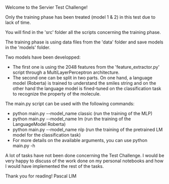 Welcome to the Servier Test Challenge!

Only the training phase has been treated (model 1 & 2) in this test due to lack of time.

You will find in the 'src' folder all the scripts concerning the training phase.

The training phase is using data files from the 'data' folder and save models in the 'models' folder.

Two models have been developped:

- The first one is using the 2048 features from the 'feature_extractor.py' script through a MultiLayerPerceptron architecture.
- The second one can be split in two parts. On one hand, a language model (Roberta) is trained to understand the smiles string and on the other hand the language model is fined-tuned on the classification task to recognize the property of the molecule.

The main.py script can be used with the following commands:
- python main.py --model_name classic (run the training of the MLP)
- python main.py --model_name lm (run the training of the LanguageModel Roberta)
- python main.py --model_name nlp (run the training of the pretrained LM model for the classification task)
- For more details on the available arguments, you can use python main.py -h

A lot of tasks have not been done concerning the Test Challenge. I would be very happy to discuss of the work done on my personal notebooks and how I would have implemented the rest of the tasks.

Thank you for reading!
Pascal LIM